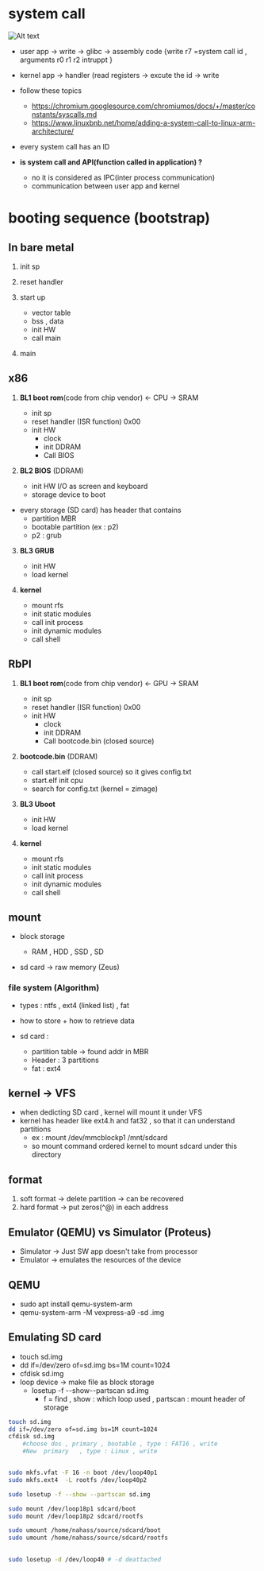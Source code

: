 # system call

![Alt text](https://www.linuxbnb.net/wp-content/uploads/2018/06/system-call-overview-1.png)


- user app -> write -> glibc -> assembly code {write r7 =system call id , arguments r0 r1 r2 intruppt }

- kernel app -> handler (read registers -> excute the id -> write

- follow these topics 
	- https://chromium.googlesource.com/chromiumos/docs/+/master/constants/syscalls.md
	- https://www.linuxbnb.net/home/adding-a-system-call-to-linux-arm-architecture/


- every system call has an ID

- **is system call and API(function called in application) ?**
	- no it is considered as IPC(inter process communication)
	- communication between user app and kernel


# booting sequence (bootstrap)

## In bare metal
1. init sp
2. reset handler
3. start up 
	- vector table
	- bss , data
	- init HW
	- call main

4. main 



## x86

1. **BL1 boot rom**(code from chip vendor) <- CPU -> SRAM
	- init sp
	- reset handler (ISR function) 0x00
	- init HW
		- clock
		- init DDRAM
		- Call BIOS

2. **BL2 BIOS** (DDRAM)
	- init HW I/O as screen and keyboard
	- storage device to boot

- every storage (SD card) has header that contains
	- partition MBR
	- bootable partition (ex : p2)
	- p2 : grub

3. **BL3 GRUB**
	- init HW
	- load kernel

4. **kernel**
	- mount rfs
	- init static modules
	- call init process
	- init dynamic modules
	- call shell


## RbPI

1. **BL1 boot rom**(code from chip vendor) <- GPU -> SRAM
	- init sp
	- reset handler (ISR function) 0x00
	- init HW
		- clock
		- init DDRAM
		- Call bootcode.bin (closed source) 

2. **bootcode.bin** (DDRAM)
	- call start.elf (closed source) so it gives config.txt
	- start.elf init cpu
	- search for config.txt (kernel = zimage) 
	

3. **BL3 Uboot**
	- init HW
	- load kernel

4. **kernel**
	- mount rfs
	- init static modules
	- call init process
	- init dynamic modules
	- call shell


## mount
- block storage
	- RAM , HDD , SSD , SD

- sd card -> raw memory (Zeus)

### file system (Algorithm)
- types : ntfs , ext4 (linked list) , fat
- how to store + how to retrieve data

- sd card :
	- partition table -> found addr in MBR
	- Header : 3 partitions
	- fat : ext4

## kernel -> VFS
- when dedicting SD card , kernel will mount it under VFS
- kernel has header like ext4.h and fat32 , so that it can understand partitions 
	- ex : mount /dev/mmcblockp1 /mnt/sdcard
	- so mount command ordered kernel to mount sdcard under this directory


## format
1. soft format -> delete partition -> can be recovered
2. hard format -> put zeros(^@) in each address 


## Emulator (QEMU) vs Simulator (Proteus)
- Simulator -> Just SW app doesn't take from processor
- Emulator  -> emulates the resources of the device 

## QEMU
- sudo apt install qemu-system-arm
- qemu-system-arm -M vexpress-a9 -sd .img

## Emulating SD card
- touch sd.img
- dd if=/dev/zero of=sd.img bs=1M count=1024
- cfdisk sd.img
- loop device -> make file as block storage
	- losetup -f --show--partscan sd.img
		- f = find  ,  show : which loop used , partscan : mount header of storage 

```sh
touch sd.img
dd if=/dev/zero of=sd.img bs=1M count=1024
cfdisk sd.img
	#choose dos , primary , bootable , type : FAT16 , write
	#New  primary   , type : Linux , write


sudo mkfs.vfat -F 16 -n boot /dev/loop40p1
sudo mkfs.ext4  -L rootfs /dev/loop40p2

sudo losetup -f --show --partscan sd.img

sudo mount /dev/loop18p1 sdcard/boot
sudo mount /dev/loop18p2 sdcard/rootfs

sudo umount /home/nahass/source/sdcard/boot
sudo umount /home/nahass/source/sdcard/rootfs

 
sudo losetup -d /dev/loop40 # -d deattached

```
